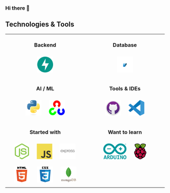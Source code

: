 ### Hi there 👋

<!--
**Jognovezzu/Jognovezzu** is a ✨ _special_ ✨ repository because its `README.md` (this file) appears on your GitHub profile.

Here are some ideas to get you started:

- 🔭 I’m currently working on ...
- 🌱 I’m currently learning ...
- 👯 I’m looking to collaborate on ...
- 🤔 I’m looking for help with ...
- 💬 Ask me about ...
- 📫 How to reach me: ...
- 😄 Pronouns: ...
- ⚡ Fun fact: ...
-->

<!-- SKILLSET:START -->

## Technologies & Tools

<table>
 
<tr>
<td align="center" width="50%" valign="top">

### Backend

<img style="margin: 10px" src="assets/fastapi.svg" alt="FastAPI" title="FastAPI" height="50" />

</td>
<td align="center" valign="top">
  


### Database

<img style="margin: 10px" src="assets/sqlite-1.svg" alt="SQLite" title="SQLite" height="50" />

</td>
</tr>
 
<tr>
<td align="center" valign="top">

### AI / ML

<img style="margin: 10px" src="assets/python.svg" alt="Python" title="Python" height="50" />
<img style="margin: 10px" src="assets/opencv.svg" alt="OpenCV" title="OpenCV" height="50" />

</td>

<td align="center" valign="top">

### Tools & IDEs

<img style="margin: 10px" src="assets/github-desktop.svg" alt="GitHub Desktop" title="GitHub Desktop" height="50" />
<img style="margin: 10px" src="assets/visual-studio-code.svg" alt="Visual Studio Code" title="Visual Studio Code" height="50" />

</td>
</tr>
<td align="center" valign="top">

### Started with

<img style="margin: 10px" src="assets/nodejs.svg" alt="Node.js" title="Node.js" height="50" />
<img style="margin: 10px" src="assets/javascript.svg" alt="JavaScript" title="JavaScript" height="50" />
<img style="margin: 10px" src="assets/express.svg" alt="Express.js" title="Express.js" height="50" />
<img style="margin: 10px" src="assets/html5.svg" alt="HTMl5" title="HTML5" height="50" />
<img style="margin: 10px" src="assets/css3.svg" alt="CSS3" title="CSS3" height="50" />
<img style="margin: 10px" src="assets/mongodb.svg" alt="MongoDB" title="MongoDB" height="50" />

</td>
<td align="center" valign="top">
  

### Want to learn


<img style="margin: 10px" src="assets/arduino.svg" alt="Arduino" title="Arduino" height="50" />
<img style="margin: 10px" src="assets/raspberry-pi.svg" alt="Raspberry Pi" title="Raspberry Pi" height="50" />

</td>
</tr>

</table>

<br/>

<!-- SKILLSET:END -->
